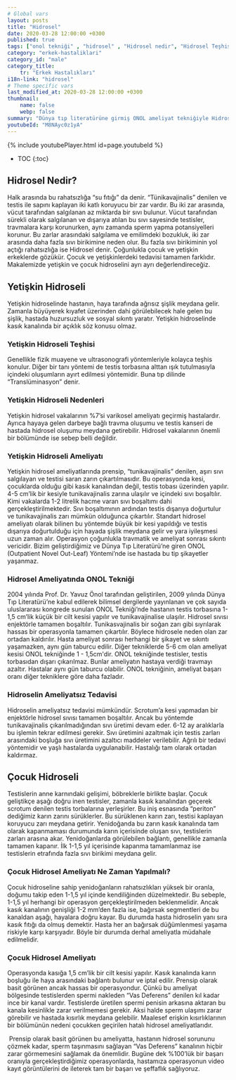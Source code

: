 ```yaml
---
# Global vars
layout: posts
title: "Hidrosel"
date: 2020-03-28 12:00:00 +0300
published: true
tags: ["onol tekniği" , "hidrosel" , "Hidrosel nedir", "Hidrosel Teşhis", "Hidrosel Belirti", "Hidrosel Ameliyat Tekniği", "Hidrosel ameliyatı" ,  "Yetişkin hidroseli", "çocuk hidroseli" , "hidrosel nedeni" , "hidrosel tedavi" , "hidrosel çözüm" , "hidrosel ameliyatsız tedavi" , "hidrosel ameliyatı ne zaman yapılır", "onol tekniği nedir" , "onol ameliyatı" , "onol hidrosel ameliyatı"]
category: "erkek-hastaliklari"
category_id: "male"
category_title:
    tr: "Erkek Hastalıkları"
i18n-link: "hidrosel"
# Theme specific vars
last_modified_at: 2020-03-28 12:00:00 +0300
thumbnail:
    name: false
    webp: false
summary: "Dünya tıp literatürüne girmiş ONOL ameliyat tekniğiyle Hidrosel ameliyatı nasıl yapılır? , Hidrosel nedir? , Hidrosel Teşhisi? , Hidrosel Belirtileri? , Hidrosel Ameliyat Teknikleri? ,  Hidrosel ameliyatının incelikleri? , Yetişkin hidroseli , çocuk hidroseli , Yetişkin hidroseli ve çocuk hidroseli ile alakalı geniş bilgi.."
youtubeId: "M8NAyc0z1yA"
---
```

{% include youtubePlayer.html id=page.youtubeId %}

* TOC
{:toc}

## Hidrosel Nedir?

Halk arasında bu rahatsızlığa “su fıtığı” da denir. “Tünikavajinalis” denilen ve testis ile sapını kaplayan  iki katlı koruyucu bir zar vardır. Bu iki zar arasında, vücut tarafından salgılanan az miktarda bir sıvı bulunur. Vücut tarafından sürekli olarak salgılanan ve dışarıya atılan bu sıvı sayesinde testisler, travmalara karşı korunurken, aynı zamanda sperm yapma potansiyelleri korunur. Bu zarlar arasındaki salgılama ve emilimdeki bozukluk, iki zar arasında daha fazla sıvı birikimine neden olur. Bu fazla sıvı birikiminin yol açtığı rahatsızlığa ise Hidrosel denir. Çoğunlukla çocuk ve yetişkin erkeklerde gözükür. Çocuk ve yetişkinlerdeki tedavisi tamamen farklıdır. Makalemizde yetişkin ve çocuk hidroselini ayrı ayrı değerlendireceğiz.

## Yetişkin Hidroseli

Yetişkin hidroselinde hastanın, haya tarafında ağrısız şişlik meydana gelir. Zamanla büyüyerek kıyafet üzerinden dahi görülebilecek hale gelen bu şişlik, hastada huzursuzluk ve sosyal sıkıntı yaratır. Yetişkin hidroselinde kasık kanalında bir açıklık söz konusu olmaz.

### Yetişkin Hidroseli Teşhisi

Genellikle fizik muayene ve ultrasonografi yöntemleriyle kolayca teşhis konulur. Diğer bir tanı yöntemi de testis torbasına alttan ışık tutulmasıyla içindeki oluşumların ayırt edilmesi yöntemidir. Buna tıp dilinde “Translüminasyon” denir.

### Yetişkin Hidroseli Nedenleri

Yetişkin hidrosel vakalarının %7’si varikosel ameliyatı geçirmiş hastalardır. Ayrıca hayaya gelen darbeye bağlı travma oluşumu ve testis kanseri de hastada hidrosel oluşumu meydana getirebilir. Hidrosel vakalarının önemli bir bölümünde ise sebep belli değildir.

### Yetişkin Hidroseli Ameliyatı

Yetişkin hidrosel ameliyatlarında prensip, “tunikavajinalis” denilen, aşırı sıvı salgılayan ve testisi saran zarın çıkartılmasıdır. Bu operasyonda kesi, çocuklarda olduğu gibi kasık kanalından değil, testis tobası üzerinden yapılır. 4-5 cm’lik bir kesiyle tunikavajinalis zarına ulaşılır ve içindeki sıvı boşaltılır. Kimi vakalarda 1-2 litrelik hacme varan sıvı boşaltımı dahi gerçekleştirilmektedir. Sıvı boşaltımının ardından testis dışarıya doğurtulur ve tunikavajinalis zarı mümkün olduğunca çıkartılır. Standart hidrosel ameliyatı olarak bilinen bu yöntemde büyük bir kesi yapıldığı ve testis dışarıya doğurtulduğu için hayada şişlik meydana gelir ve yara iyileşmesi uzun zaman alır. Operasyon çoğunlukla travmatik ve ameliyat sonrası sıkıntı vericidir. Bizim geliştirdiğimiz ve Dünya Tıp Literatürü’ne giren ONOL (Outpatient Novel Out-Leaf) Yöntemi’nde ise hastada bu tip şikayetler yaşanmaz.

### Hidrosel Ameliyatında ONOL Tekniği

2004 yılında Prof. Dr. Yavuz Önol tarafından geliştirilen, 2009 yılında Dünya Tıp Literatürü’ne kabul edilerek bilimsel dergilerde yayınlanan ve çok sayıda uluslararası kongrede sunulan ONOL Tekniği’nde hastanın testis torbasına 1-1,5 cm’lik küçük bir cilt kesisi yapılır ve tunikavajinalise ulaşılır. Hidrosel sıvısı enjektörle tamamen boşaltılır. Tunikasvajinalis bir soğan zarı gibi sıyrılarak hassas bir operasyonla tamamen çıkartılır. Böylece hidrosele neden olan zar ortadan kaldırılır. Hasta ameliyat sonrası herhangi bir şikayet ve sıkıntı yaşamazken, aynı gün taburcu edilir. Diğer tekniklerde 5-6 cm olan ameliyat kesisi ONOL tekniğinde 1 - 1,5cm'dir. ONOL tekniğinde testisler, testis torbasıdan dışarı çıkarılmaz. Bunlar ameliyatın hastaya verdiği travmayı azaltır. Hastalar aynı gün taburcu olabilir. ONOL tekniğinin, ameliyat başarı oranı diğer tekniklere göre daha fazladır.

### Hidroselin Ameliyatsız Tedavisi

Hidroselin ameliyatsız tedavisi mümkündür. Scrotum’a kesi yapmadan bir enjektörle hidrosel sıvısı tamamen boşaltılır. Ancak bu yöntemde tunikavajinalis çıkarılmadığından sıvı üretimi devam eder. 6-12 ay aralıklarla bu işlemin tekrar edilmesi gerekir. Sıvı üretimini azaltmak için testis zarları arasındaki boşluğa sıvı üretimini azaltıcı maddeler verilebilir. Ağrılı bir tedavi yöntemidir ve yaşlı hastalarda uygulanabilir. Hastalığı tam olarak ortadan kaldırmaz.

## Çocuk Hidroseli

Testislerin anne karnındaki gelişimi, böbreklerle birlikte başlar. Çocuk geliştikçe aşağı doğru inen testisler, zamanla kasık kanalından geçerek scrotum denilen testis torbalarına yerleşirler. Bu iniş esnasında “periton” dediğimiz karın zarını sürüklerler. Bu sürüklenen karın zarı, testisi kaplayan koruyucu zarı meydana getirir. Yenidoğanda bu zarın kasık kanalında tam olarak kapanmaması durumunda karın içerisinde oluşan sıvı, testislerin zarları arasına akar. Yenidoğanlarda görülebilen bağlantı, genellikle zamanla tamamen kapanır.  İlk 1-1,5 yıl içerisinde kapanma tamamlanmaz ise testislerin etrafında fazla sıvı birikimi meydana gelir.

### Çocuk Hidrosel Ameliyatı Ne Zaman Yapılmalı?

Çocuk hidroseline sahip yenidoğanların rahatsızlıkları yüksek bir oranla, doğumu takip eden 1-1,5 yıl içinde kendiliğinden düzelmektedir. Bu sebeple, 1-1,5 yıl herhangi bir operasyon gerçekleştirilmeden beklenmelidir. Ancak kasık kanalının genişliği 1-2 mm’den fazla ise, bağırsak segmentleri de bu kanaldan aşağı, hayalara doğru kayar. Bu durumda hasta hidroselin yanı sıra kasık fıtığı da olmuş demektir. Hasta her an bağırsak düğümlenmesi yaşama riskiyle karşı karşıyadır. Böyle bir durumda derhal ameliyatla müdahale edilmelidir.

### Çocuk Hidrosel Ameliyatı

Operasyonda kasığa 1,5 cm’lik bir cilt kesisi yapılır. Kasık kanalında karın boşluğu ile haya arasındaki bağlantı bulunur ve iptal edilir. Prensip olarak basit görünen ancak hassas bir operasyondur. Çünkü bu ameliyat bölgesinde testislerden spermi nakleden “Vas Deferens” denilen kıl kadar ince bir kanal vardır. Testislerde üretilen spermi penisin arkasına aktaran bu kanala kesinlikle zarar verilmemesi gerekir. Aksi halde sperm ulaşımı zarar görebilir ve hastada kısırlık meydana gelebilir. Maalesef erişkin kısırlıklarının bir bölümünün nedeni çocukken geçirilen hatalı hidrosel ameliyatlarıdır.

​
Prensip olarak basit görünen bu ameliyatta, hastanın hidrosel sorununu çözmek kadar, sperm taşınmasını sağlayan “Vas Deferens” kanalının hiçbir zarar görmemesini sağlamak da önemlidir. Bugüne dek %100’lük bir başarı oranıyla gerçekleştirdiğimiz operasyonlarda, hastamıza operasyonun video kayıt görüntülerini de ileterek tam bir başarı ve şeffaflık sağlıyoruz.
